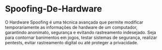 # Spoofing-De-Hardware
O Hardware Spoofing é uma técnica avançada que permite modificar temporariamente as informações de hardware de um computador, garantindo anonimato, segurança e evitando rastreamento indesejado. Seja para contornar banimentos em jogos, testar sistemas de segurança, realizar pentests, evitar rastreamento digital ou até proteger a privacidade.
